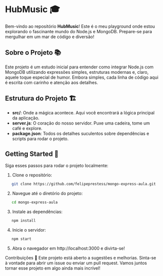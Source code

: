 # HubMusic 🎓

Bem-vindo ao repositório **HubMusic**! Este é o meu playground onde estou explorando o fascinante mundo do Node.js e MongoDB. Prepare-se para mergulhar em um mar de código e diversão!

## Sobre o Projeto 📚

Este projeto é um estudo inicial para entender como integrar Node.js com MongoDB utilizando expressões simples, estruturas modernas e, claro, aquele toque especial de humor. Embora simples, cada linha de código aqui é escrita com carinho e atenção aos detalhes.

## Estrutura do Projeto 🏗️

- **src/**: Onde a mágica acontece. Aqui você encontrará a lógica principal da aplicação.
- **server.js**: O coração do nosso servidor. Puxe uma cadeira, tome um café e explore.
- **package.json**: Todos os detalhes suculentos sobre dependências e scripts para rodar o projeto.

## Getting Started 🚀

Siga esses passos para rodar o projeto localmente:

1. Clone o repositório:
```bash
   git clone https://github.com/felipeprestess/mongo-express-aula.git
```
2. Navegue até o diretório do projeto:
```bash
   cd mongo-express-aula
```
3. Instale as dependências:
```bash
   npm install
```
4. Inicie o servidor:
```bash
   npm start
```
5. Abra o navegador em http://localhost:3000 e divirta-se!

Contribuições 🌟
Este projeto está aberto a sugestões e melhorias. Sinta-se à vontade para abrir um issue ou enviar um pull request. Vamos juntos tornar esse projeto em algo ainda mais incrível!

